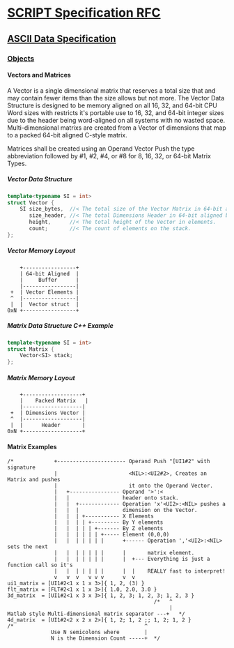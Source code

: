 # [SCRIPT Specification RFC](../../readme.md)

## [ASCII Data Specification](../readme.md)

### [Objects](readme.md)

#### Vectors and Matrices

A Vector is a single dimensional matrix that reserves a total size that and may contain fewer items than the size allows but not more. The Vector Data Structure is designed to be memory aligned on all 16, 32, and 64-bit CPU Word sizes with restricts it's portable use to 16, 32, and 64-bit integer sizes due to the header being word-aligned on all systems with no wasted space. Multi-dimensional matrixs are created from a Vector of dimensions that map to a packed 64-bit aligned C-style matrix.

Matrices shall be created using an Operand Vector Push the type abbreviation followed by #1, #2, #4, or #8 for 8, 16, 32, or 64-bit Matrix Types.

##### Vector Data Structure

```C++
template<typename SI = int>
struct Vector {
    SI size_bytes,  //< The total size of the Vector Matrix in 64-bit aligned bytes.
       size_header, //< The total Dimensions Header in 64-bit aligned bytes.
       height,      //< The total height of the Vector in elements.
       count;       //< The count of elements on the stack.
};
```

##### Vector Memory Layout

```AsciiArt
    +-----------------+
    | 64-bit Aligned  |
    |     Buffer      |
    |-----------------|
 +  | Vector Elements |
 ^  |-----------------|
 |  |  Vector struct  |
0xN +-----------------+
```

##### Matrix Data Structure C++ Example

```C++
template<typename SI = int>
struct Matrix {
    Vector<SI> stack;
};
```

##### Matrix Memory Layout

```AsciiArt
    +-------------------+
    |    Packed Matrix   |
    |-------------------|
 +  | Dimensions Vector |
 ^  |-------------------|
 |  |      Header       |
0xN +-------------------+
```

#### Matrix Examples

```Script2
/*             +---------------------- Operand Push "[UI1#2" with signature
               |                       <NIL>:<UI2#2>, Creates an Matrix and pushes
               |                       it onto the Operand Vector.
               |   +---------------- Operand '>':<
               |   |                 header onto stack.
               |   |  +------------- Operation 'x'<UI2>:<NIL> pushes a
               |   |  |              dimension on the Vector.
               |   |  | +----------- X Elements
               |   |  | | +--------- By Y elements
               |   |  | | | +------- By Z elements
               |   |  | | | | +----- Element (0,0,0)
               |   |  | | | | |      +------ Operation ','<UI2>:<NIL> sets the next
               |   |  | | | | |      |       matrix element.
               |   |  | | | | |      |  +--- Everything is just a function call so it's
               |   |  | | | | |      |  |    REALLY fast to interpret!
               v   v  v   v v v      v  v
ui1_matrix = [UI1#2<1 x 1 x 3>]{ 1, 2, (3) }
flt_matrix = [FLT#2<1 x 1 x 3>]{ 1.0, 2.0, 3.0 }
3d_matrix  = [UI1#2<1 x 3 x 3>]{ 1, 2, 3; 1, 2, 3; 1, 2, 3 }
                                               /*   ^
                                                    |
Matlab style Multi-dimensional matrix separator ---+   */
4d_matrix  = [UI1#2<2 x 2 x 2>]{ 1, 2; 1, 2 ;; 1, 2; 1, 2 }
/*                                          ^
              Use N semicolons where        |
              N is the Dimension Count -----+  */
```
